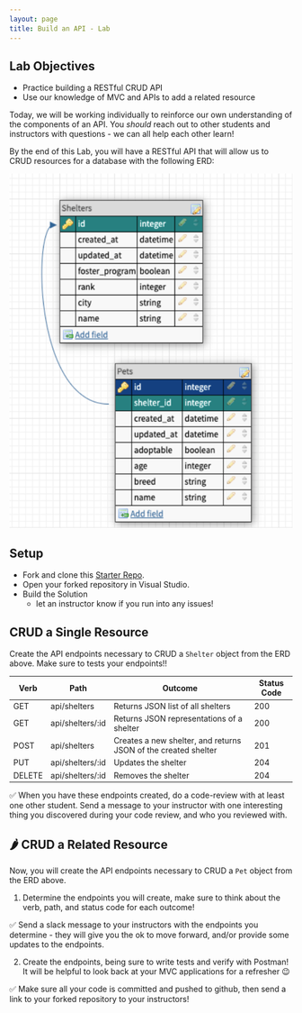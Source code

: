 ```yaml
---
layout: page
title: Build an API - Lab
---
```


## Lab Objectives
* Practice building a RESTful CRUD API
* Use our knowledge of MVC and APIs to add a related resource

Today, we will be working individually to reinforce our own understanding of the components of an API.  You _should_ reach out to other students and instructors with questions - we can all help each other learn!

By the end of this Lab, you will have a RESTful API that will allow us to CRUD resources for a database with the following ERD:

![Adopt Don't Shop ERD](/assets/images/module4/week2/adoptdontshop_ERD.png)

## Setup

* Fork and clone this [Starter Repo]().
* Open your forked repository in Visual Studio.
* Build the Solution
    * let an instructor know if you run into any issues!

## CRUD a Single Resource

<section class='call-to-action' markdown='1'>

Create the API endpoints necessary to CRUD a `Shelter` object from the ERD above. Make sure to tests your endpoints!!

| Verb | Path | Outcome | Status Code |
|---|---|---|---|
| GET | api/shelters | Returns JSON list of all shelters | 200 |
| GET | api/shelters/:id | Returns JSON representations of a shelter | 200 |
| POST | api/shelters | Creates a new shelter, and returns JSON of the created shelter | 201 |
| PUT | api/shelters/:id | Updates the shelter | 204 |
| DELETE | api/shelters/:id | Removes the shelter | 204 |

✅ When you have these endpoints created, do a code-review with at least one other student.  Send a message to your instructor with one interesting thing you discovered during your code review, and who you reviewed with.

</section>

## 🌶️ CRUD a Related Resource

<section class='call-to-action' markdown='1'>

Now, you will create the API endpoints necessary to CRUD a `Pet` object from the ERD above.

1. Determine the endpoints you will create, make sure to think about the verb, path, and status code for each outcome!

✅ Send a slack message to your instructors with the endpoints you determine - they will give you the ok to move forward, and/or provide some updates to the endpoints.

2. Create the endpoints, being sure to write tests and verify with Postman! It will be helpful to look back at your MVC applications for a refresher 😉

✅ Make sure all your code is committed and pushed to github, then send a link to your forked repository to your instructors!

</section>
